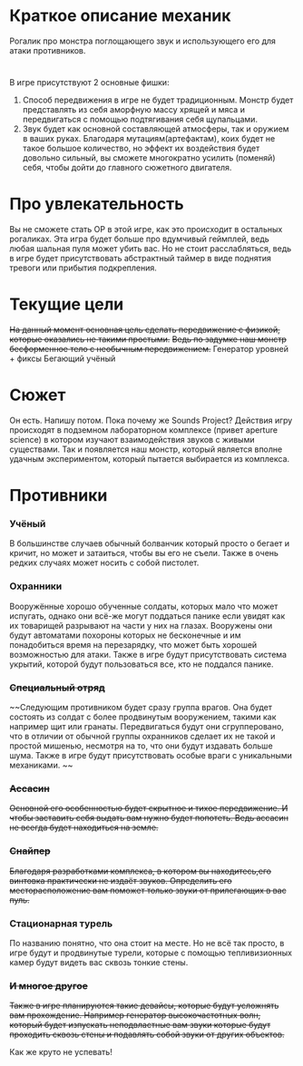 # Краткое описание механик
  Рогалик про монстра поглощающего звук и использующего его для атаки противников.
#
  В игре присутствуют 2 основные фишки:
  1) Способ передвижения в игре не будет традиционным. Монстр будет представлять из себя аморфную массу хрящей и мяса и передвигаться с помощью подтягивания себя щупальцами.
  2) Звук будет как основной составляющей атмосферы, так и оружием в ваших руках. Благодаря мутациям(артефактам), коих будет не такое большое количество, но эффект их воздействия будет довольно сильный, вы сможете многократно усилить (поменяй) себя, чтобы дойти до главного сюжетного двигателя.

# Про увлекательность
  Вы не сможете стать OP в этой игре, как это происходит в остальных рогаликах. Эта игра будет больше про вдумчивый геймплей, ведь любая шальная пуля может убить вас. Но не стоит расслабляться, ведь в игре будет присутствовать абстрактный таймер в виде поднятия тревоги или прибытия подкрепления.
# Текущие цели
  ~~На данный момент основная цель сделать передвижение с физикой, которые оказались не такими простыми.~~
~~Ведь по задумке наш монстр бесформенное тело с необычным передвижением.~~
  Генератор уровней + фиксы
  Бегающий учёный
 # Сюжет
  Он есть. Напишу потом. Пока почему же Sounds Project? Действия игру происходят в подземном лабораторном комплексе (привет aperture science) в котором изучают взаимодействия звуков с живыми существами. Так и появляется наш монстр, который является вполне удачным экспериментом, который пытается выбирается из комплекса.
# Противники
### Учёный
В большинстве случаев обычный болванчик который просто о бегает и кричит, но может и затаиться, чтобы вы его не съели. Также в очень редких случаях может носить с собой пистолет.
### Охранники 
Вооружённые хорошо обученные солдаты, которых мало что может испугать, однако они всё-же могут поддаться панике если увидят как их товарищей разрывают на части у них на глазах. Вооружены они будут автоматами похороны которых не бесконечные и им понадобиться время на перезарядку, что может быть хорошей возможностью для атаки.
Также в игре будут присутствовать система укрытий, которой будут пользоваться все, кто не поддался панике.
### ~~Специальный отряд~~
~~Следующим противником будет сразу группа врагов. Она будет состоять из солдат с более продвинутым вооружением, такими как например щит или гранаты. Передвигаться будут они сгрупперовано, что в отличии от обычной группы охранников сделает их не такой и простой мишенью, несмотря на то, что они будут издавать больше шума.
Также в игре будут присутствовать особые враги с уникальными механиками. ~~
### ~~Ассасин~~
~~Основной его особенностью будет скрытное и тихое передвижение. И чтобы заставить себя выдать вам нужно будет попотеть. Ведь ассасин не всегда будет находиться на земле.~~
### ~~Снайпер~~
~~Благодаря разработками комплекса, в котором вы находитесь,его винтовка практически не издаёт звуков. Определить его месторасположение вам поможет только звуки от прилегающих в вас пуль.~~
### Стационарная турель 
По названию понятно, что она стоит на месте. Но не всё так просто, в игре будут и продвинутые турели, которые с помощью тепливизионных камер будут видеть вас сквозь тонкие стены.

### ~~И многое другое~~
 ~~Также в игре планируются такие девайсы, которые будут усложнять вам прохождение. Например генератор высокочастотных волн, который будет изпускать неподвластные вам звуки которые будут проходить сквозь стены и подавлять собой звуки от других объектов.~~
 
 Как же круто не успевать!
